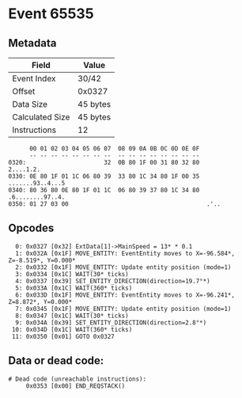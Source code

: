 # Event 65535

## Metadata

| Field           | Value    |
|-----------------|----------|
| Event Index     | 30/42    |
| Offset          | 0x0327   |
| Data Size       | 45 bytes |
| Calculated Size | 45 bytes |
| Instructions    | 12       |

```
      00 01 02 03 04 05 06 07  08 09 0A 0B 0C 0D 0E 0F
      -- -- -- -- -- -- -- --  -- -- -- -- -- -- -- --
0320:                      32  0B 80 1F 00 31 80 32 80         2....1.2.
0330: 0E 80 1F 01 1C 06 80 39  33 80 1C 34 80 1F 00 35  .......93..4...5
0340: 80 36 80 0E 80 1F 01 1C  06 80 39 37 80 1C 34 80  .6........97..4.
0350: 01 27 03 00                                       .'..            
```

## Opcodes

```
  0: 0x0327 [0x32] ExtData[1]->MainSpeed = 13* * 0.1
  1: 0x032A [0x1F] MOVE_ENTITY: EventEntity moves to X=-96.584*, Z=-8.519*, Y=0.000*
  2: 0x0332 [0x1F] MOVE_ENTITY: Update entity position (mode=1)
  3: 0x0334 [0x1C] WAIT(30* ticks)
  4: 0x0337 [0x39] SET_ENTITY_DIRECTION(direction=19.7°*)
  5: 0x033A [0x1C] WAIT(360* ticks)
  6: 0x033D [0x1F] MOVE_ENTITY: EventEntity moves to X=-96.241*, Z=8.872*, Y=0.000*
  7: 0x0345 [0x1F] MOVE_ENTITY: Update entity position (mode=1)
  8: 0x0347 [0x1C] WAIT(30* ticks)
  9: 0x034A [0x39] SET_ENTITY_DIRECTION(direction=2.8°*)
 10: 0x034D [0x1C] WAIT(360* ticks)
 11: 0x0350 [0x01] GOTO 0x0327
```

## Data or dead code:

```
# Dead code (unreachable instructions):
     0x0353 [0x00] END_REQSTACK()
```